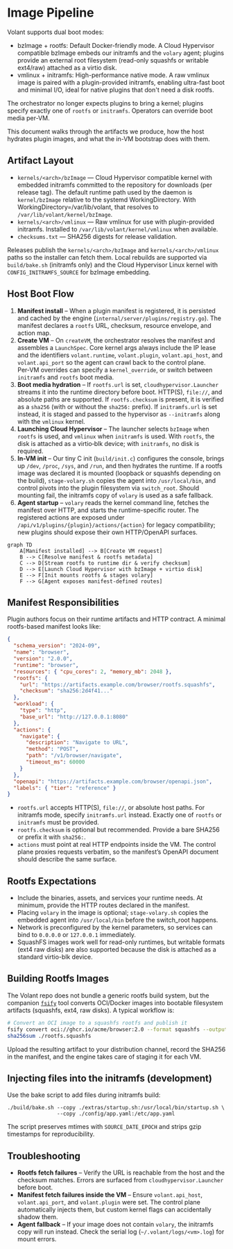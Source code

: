 # Image Pipeline

Volant supports dual boot modes:

- bzImage + rootfs: Default Docker-friendly mode. A Cloud Hypervisor compatible bzImage embeds our initramfs and the `volary` agent; plugins provide an external root filesystem (read-only squashfs or writable ext4/raw) attached as a virtio disk.
- vmlinux + initramfs: High-performance native mode. A raw vmlinux image is paired with a plugin-provided initramfs, enabling ultra-fast boot and minimal I/O, ideal for native plugins that don't need a disk rootfs.

The orchestrator no longer expects plugins to bring a kernel; plugins specify exactly one of `rootfs` or `initramfs`. Operators can override boot media per-VM.

This document walks through the artifacts we produce, how the host hydrates plugin images, and what the in-VM bootstrap does with them.

## Artifact Layout
- `kernels/<arch>/bzImage` — Cloud Hypervisor compatible kernel with embedded initramfs committed to the repository for downloads (per release tag). The default runtime path used by the daemon is `kernel/bzImage` relative to the systemd WorkingDirectory. With WorkingDirectory=/var/lib/volant, that resolves to `/var/lib/volant/kernel/bzImage`.
- `kernels/<arch>/vmlinux` — Raw vmlinux for use with plugin-provided initramfs. Installed to `/var/lib/volant/kernel/vmlinux` when available.
- `checksums.txt` — SHA256 digests for release validation.

Releases publish the `kernels/<arch>/bzImage` and `kernels/<arch>/vmlinux` paths so the installer can fetch them. Local rebuilds are supported via `build/bake.sh` (initramfs only) and the Cloud Hypervisor Linux kernel with `CONFIG_INITRAMFS_SOURCE` for bzImage embedding.

## Host Boot Flow
1. **Manifest install** – When a plugin manifest is registered, it is persisted and cached by the engine (`internal/server/plugins/registry.go`). The manifest declares a `rootfs` URL, checksum, resource envelope, and action map.
2. **Create VM** – On `createVM`, the orchestrator resolves the manifest and assembles a `LaunchSpec`. Core kernel args always include the IP lease and the identifiers `volant.runtime`, `volant.plugin`, `volant.api_host`, and `volant.api_port` so the agent can crawl back to the control plane. Per‑VM overrides can specify a `kernel_override`, or switch between `initramfs` and `rootfs` boot media.
3. **Boot media hydration** – If `rootfs.url` is set, `cloudhypervisor.Launcher` streams it into the runtime directory before boot. HTTP(S), `file://`, and absolute paths are supported. If `rootfs.checksum` is present, it is verified as a `sha256` (with or without the `sha256:` prefix). If `initramfs.url` is set instead, it is staged and passed to the hypervisor as `--initramfs` along with the `vmlinux` kernel.
4. **Launching Cloud Hypervisor** – The launcher selects `bzImage` when `rootfs` is used, and `vmlinux` when `initramfs` is used. With `rootfs`, the disk is attached as a virtio‑blk device; with `initramfs`, no disk is required.
5. **In-VM init** – Our tiny C init (`build/init.c`) configures the console, brings up `/dev`, `/proc`, `/sys`, and `/run`, and then hydrates the runtime. If a rootfs image was declared it is mounted (loopback or squashfs depending on the build), `stage-volary.sh` copies the agent into `/usr/local/bin`, and control pivots into the plugin filesystem via `switch_root`. Should mounting fail, the initramfs copy of `volary` is used as a safe fallback.
6. **Agent startup** – `volary` reads the kernel command line, fetches the manifest over HTTP, and starts the runtime-specific router. The registered actions are exposed under `/api/v1/plugins/{plugin}/actions/{action}` for legacy compatibility; new plugins should expose their own HTTP/OpenAPI surfaces.

```mermaid
graph TD
    A[Manifest installed] --> B[Create VM request]
    B --> C[Resolve manifest & rootfs metadata]
    C --> D[Stream rootfs to runtime dir & verify checksum]
    D --> E[Launch Cloud Hypervisor with bzImage + virtio disk]
    E --> F[Init mounts rootfs & stages volary]
    F --> G[Agent exposes manifest-defined routes]
```

## Manifest Responsibilities
Plugin authors focus on their runtime artifacts and HTTP contract. A minimal rootfs-based manifest looks like:

```json
{
  "schema_version": "2024-09",
  "name": "browser",
  "version": "2.0.0",
  "runtime": "browser",
  "resources": { "cpu_cores": 2, "memory_mb": 2048 },
  "rootfs": {
    "url": "https://artifacts.example.com/browser/rootfs.squashfs",
    "checksum": "sha256:2d4f41..."
  },
  "workload": {
    "type": "http",
    "base_url": "http://127.0.0.1:8080"
  },
  "actions": {
    "navigate": {
      "description": "Navigate to URL",
      "method": "POST",
      "path": "/v1/browser/navigate",
      "timeout_ms": 60000
    }
  },
  "openapi": "https://artifacts.example.com/browser/openapi.json",
  "labels": { "tier": "reference" }
}
```

- `rootfs.url` accepts HTTP(S), `file://`, or absolute host paths. For initramfs mode, specify `initramfs.url` instead. Exactly one of `rootfs` or `initramfs` must be provided.
- `rootfs.checksum` is optional but recommended. Provide a bare SHA256 or prefix it with `sha256:`.
- `actions` must point at real HTTP endpoints inside the VM. The control plane proxies requests verbatim, so the manifest’s OpenAPI document should describe the same surface.

## Rootfs Expectations
- Include the binaries, assets, and services your runtime needs. At minimum, provide the HTTP routes declared in the manifest.
- Placing `volary` in the image is optional; `stage-volary.sh` copies the embedded agent into `/usr/local/bin` before the switch_root happens.
- Network is preconfigured by the kernel parameters, so services can bind to `0.0.0.0` or `127.0.0.1` immediately.
- SquashFS images work well for read-only runtimes, but writable formats (ext4 raw disks) are also supported because the disk is attached as a standard virtio-blk device.

## Building Rootfs Images
The Volant repo does not bundle a generic rootfs build system, but the companion [`fsify`](https://github.com/ccheshirecat/fsify) tool converts OCI/Docker images into bootable filesystem artifacts (squashfs, ext4, raw disks). A typical workflow is:

```bash
# Convert an OCI image to a squashfs rootfs and publish it
fsify convert oci://ghcr.io/acme/browser:2.0 --format squashfs --output ./rootfs.squashfs
sha256sum ./rootfs.squashfs
```

Upload the resulting artifact to your distribution channel, record the SHA256 in the manifest, and the engine takes care of staging it for each VM.

## Injecting files into the initramfs (development)

Use the bake script to add files during initramfs build:

```
./build/bake.sh --copy ./extras/startup.sh:/usr/local/bin/startup.sh \
                --copy ./config/app.yaml:/etc/app.yaml
```

The script preserves mtimes with `SOURCE_DATE_EPOCH` and strips gzip timestamps for reproducibility.

## Troubleshooting
- **Rootfs fetch failures** – Verify the URL is reachable from the host and the checksum matches. Errors are surfaced from `cloudhypervisor.Launcher` before boot.
- **Manifest fetch failures inside the VM** – Ensure `volant.api_host`, `volant.api_port`, and `volant.plugin` were set. The control plane automatically injects them, but custom kernel flags can accidentally shadow them.
- **Agent fallback** – If your image does not contain `volary`, the initramfs copy will run instead. Check the serial log (`~/.volant/logs/<vm>.log`) for mount errors.
